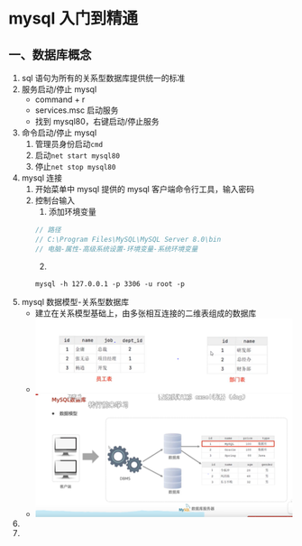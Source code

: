 # mysql 入门到精通

## 一、数据库概念

1. sql 语句为所有的关系型数据库提供统一的标准
2. 服务启动/停止 mysql
   - command + r
   - services.msc 启动服务
   - 找到 mysql80，右键启动/停止服务
3. 命令启动/停止 mysql
   1. 管理员身份启动`cmd`
   2. 启动`net start mysql80`
   3. 停止`net stop mysql80`
4. mysql 连接
   1. 开始菜单中 mysql 提供的 mysql 客户端命令行工具，输入密码
   2. 控制台输入
      1. 添加环境变量
      ```js
      // 路径
      // C:\Program Files\MySQL\MySQL Server 8.0\bin
      // 电脑-属性-高级系统设置-环境变量-系统环境变量
      ```
      2.
      ```shell
      mysql -h 127.0.0.1 -p 3306 -u root -p
      ```
5. mysql 数据模型-关系型数据库
   - 建立在关系模型基础上，由多张相互连接的二维表组成的数据库
   - ![20230806010634-2023-08-06](https://raw.githubusercontent.com/bearnew/picture/master/picGo/20230806010634-2023-08-06.png)
   - ![20230806010900-2023-08-06](https://raw.githubusercontent.com/bearnew/picture/master/picGo/20230806010900-2023-08-06.png)
6.
7.

